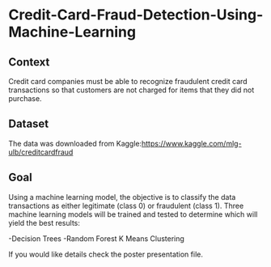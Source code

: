 # Credit-Card-Fraud-Detection-Using-Machine-Learning
## Context
Credit card companies must be able to recognize fraudulent credit card transactions so that customers are not charged for items that they did not purchase.
## Dataset
The data was downloaded from Kaggle:https://www.kaggle.com/mlg-ulb/creditcardfraud
## Goal
Using a machine learning model, the objective is to classify the data transactions as either legitimate (class 0) or fraudulent (class 1). Three machine learning models will be trained and tested to determine which will yield the best results:

-Decision Trees
-Random Forest
K Means Clustering

If you would like details check the poster presentation file.

